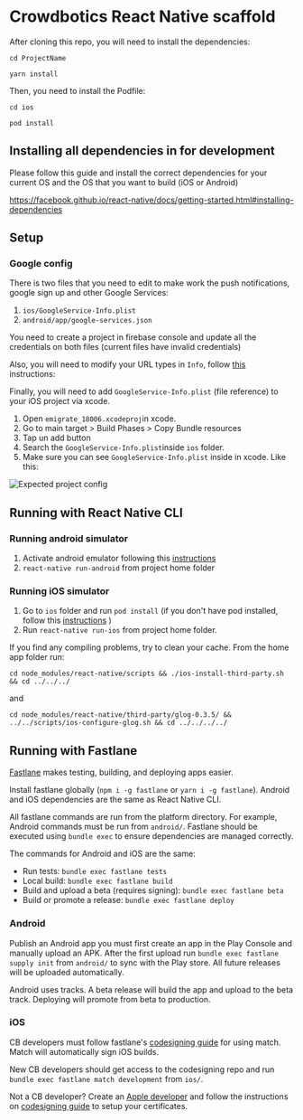 # Crowdbotics React Native scaffold

After cloning this repo, you will need to install the dependencies:

`cd ProjectName`

`yarn install`

Then, you need to install the Podfile:

`cd ios`

`pod install`

## Installing all dependencies in for development

Please follow this guide and install the correct dependencies for your current OS and the OS that you want to build (iOS or Android)

https://facebook.github.io/react-native/docs/getting-started.html#installing-dependencies

## Setup

### Google config

There is two files that you need to edit to make work the push notifications, google sign up and other Google Services:

1. `ios/GoogleService-Info.plist`
2. `android/app/google-services.json`

You need to create a project in firebase console and update all the credentials on both files (current files have invalid credentials)

Also, you will need to modify your URL types in `Info`, follow [this](https://github.com/react-native-community/react-native-google-signin/blob/master/docs/ios-guide.md#3-xcode-configuration) instructions:

Finally, you will need to add `GoogleService-Info.plist` (file reference) to your iOS project via xcode.

1. Open `emigrate_18006.xcodeproj`in xcode.
2. Go to main target > Build Phases > Copy Bundle resources
3. Tap un add button
4. Search the `GoogleService-Info.plist`inside `ios` folder.
5. Make sure you can see `GoogleService-Info.plist` inside in xcode. Like this:

![Expected project config](https://github.com/react-native-community/react-native-google-signin/raw/master/img/buildPhasesWithoutPods.png)

## Running with React Native CLI

### Running android simulator

1. Activate android emulator following this [instructions](https://facebook.github.io/react-native/docs/running-on-device)
2. `react-native run-android` from project home folder

### Running iOS simulator

1. Go to `ios` folder and run `pod install` (if you don't have pod installed, follow this [instructions](https://guides.cocoapods.org/using/getting-started.html) )
2. Run `react-native run-ios` from project home folder.

If you find any compiling problems, try to clean your cache. From the home app folder run:

`cd node_modules/react-native/scripts && ./ios-install-third-party.sh && cd ../../../`

and

`cd node_modules/react-native/third-party/glog-0.3.5/ && ../../scripts/ios-configure-glog.sh && cd ../../../../`

## Running with Fastlane

[Fastlane](https://fastlane.tools/) makes testing, building, and deploying apps
easier.

Install fastlane globally (`npm i -g fastlane` or `yarn i -g fastlane`).
Android and iOS dependencies are the same as React Native CLI.

All fastlane commands are run from the platform directory. For example, Android
commands must be run from `android/`. Fastlane should be executed using `bundle exec` to ensure dependencies are managed correctly.

The commands for Android and iOS are the same:

- Run tests: `bundle exec fastlane tests`
- Local build: `bundle exec fastlane build`
- Build and upload a beta (requires signing): `bundle exec fastlane beta`
- Build or promote a release: `bundle exec fastlane deploy`

### Android

Publish an Android app you must first create an app in the Play Console and
manually upload an APK. After the first upload run `bundle exec fastlane supply init` from `android/` to sync with the Play store. All future releases will be
uploaded automatically.

Android uses tracks. A beta release will build the app and upload to the beta
track. Deploying will promote from beta to production.

### iOS

CB developers must follow fastlane's [codesigning guide](https://codesigning.guide/) for using match.
Match will automatically sign iOS builds.

New CB developers should get access to the codesigning repo and run `bundle exec fastlane match development` from `ios/`.

Not a CB developer? Create an [Apple developer](https://developer.apple.com)
and follow the instructions on [codesigning guide](https://codesigning.guide/)
to setup your certificates.
